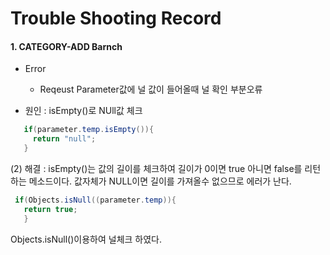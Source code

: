 # Trouble Shooting Record

#### 1. CATEGORY-ADD Barnch
- Error
  - Reqeust Parameter값에 널 값이 들어올때 널 확인 부분오류

- 원인 : isEmpty()로 NUll값 체크
 ```java
    if(parameter.temp.isEmpty()){
      return "null";
    }
 ```
(2) 해결 : isEmpty()는 값의 길이를 체크하여 길이가 0이면 true 아니면 false를 리턴하는 메소드이다.
값자체가 NULL이면 길이를 가져올수 없으므로 에러가 난다. 
 ```java
  if(Objects.isNull((parameter.temp)){
    return true;
    }
 ```
Objects.isNull()이용하여 널체크 하였다.